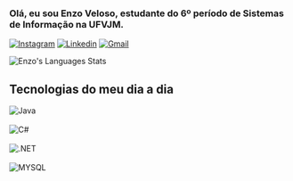 ### Olá, eu sou Enzo Veloso, estudante do 6º período de Sistemas de Informação na UFVJM.

[![Instagram](https://img.shields.io/badge/Instagram-E4405F?style=for-the-badge&logo=instagram&logoColor=white)](https://www.instagram.com/enzooveloso/)
[![Linkedin](https://img.shields.io/badge/LinkedIn-0077B5?style=for-the-badge&logo=linkedin&logoColor=white)](https://www.linkedin.com/in/enzo-veloso-305543165/)
[![Gmail](https://img.shields.io/badge/Gmail-D14836?style=for-the-badge&logo=gmail&logoColor=white)](mailto:enzoveloso.2002@gmail.com)


![Enzo's Languages Stats](https://github-readme-stats.vercel.app/api/top-langs/?username=Enzooveloso&layout=compact)

## Tecnologias do meu dia a dia
<div style="display: inline-block">
    <img align="center" alt="Java" src="https://img.shields.io/badge/Java-ED8B00?style=for-the-badge&logo=openjdk&logoColor=white"/>
</div>
<div style="display: inline_block"></br>
<img align= "center" alt="C#" src="https://img.shields.io/badge/C%23-239120?style=for-the-badge&logo=c-sharp&logoColor=white/">
</div>
<div style="display: inline_block"></br>
<img align= "center" alt=".NET" src="https://img.shields.io/badge/.NET-5C2D91?style=for-the-badge&logo=.net&logoColor=white/">
</div>
<div style="display: inline_block"></br>
<img align= "center" alt="MYSQL" src="https://img.shields.io/badge/MySQL-00000F?style=for-the-badge&logo=mysql&logoColor=white/">
</div>

